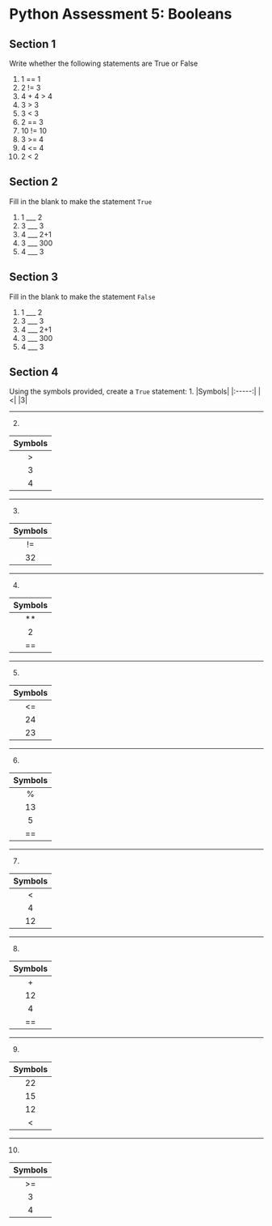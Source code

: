 # Python Assessment 5: Booleans

## Section 1
Write whether the following statements are True or False

1. 1 == 1
2. 2 != 3
3. 4 + 4 > 4
4. 3 > 3
5. 3 < 3
6. 2 == 3
7. 10 != 10
8. 3 >= 4
9. 4 <= 4
10. 2 < 2

## Section 2
Fill in the blank to make the statement `True`

1. 1 ___ 2
2. 3 ___ 3
3. 4 ___ 2+1
4. 3 ___ 300
5. 4 ___ 3

## Section 3
Fill in the blank to make the statement `False`

1. 1 ___ 2
2. 3 ___ 3
3. 4 ___ 2+1
4. 3 ___ 300
5. 4 ___ 3

## Section 4
Using the symbols provided, create a `True` statement:
1.
|Symbols|
|:-----:|
|<|
|3|

______________________
2.
|Symbols|
|:-----:|
|>|
|3|
|4|

______________________
3.
|Symbols|
|:-----:|
|!=|
|32|

______________________
4.
|Symbols|
|:-----:|
|\*\*|
|2|
|==|

______________________
5.
|Symbols|
|:-----:|
|<=|
|24|
| 23|

______________________
6.
|Symbols|
|:-----:|
|%|
|13|
|5|
|==|

______________________
7.
|Symbols|
|:-----:|
|<|
|4|
|12|
______________________
8.
|Symbols|
|:-----:|
|+|
|12|
|4|
|==|

______________________
9.
|Symbols|
|:-----:|
|22|
|15|
|12|
|<|

______________________
10.
|Symbols|
|:-----:|
|>=|
|3|
|4|
